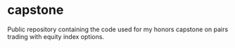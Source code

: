 # capstone
Public repository containing the code used for my honors capstone on pairs trading with equity index options. 
